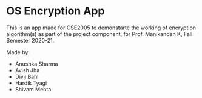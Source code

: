 # OS Encryption App

This is an app made for CSE2005 to demonstarte the working of encryption algorithm(s) as part of the project component, for Prof. Manikandan K, Fall Semester 2020-21.

Made by:

 - Anushka Sharma
 - Avish Jha
 - Divij Bahl
 - Hardik Tyagi
 - Shivam Mehta

